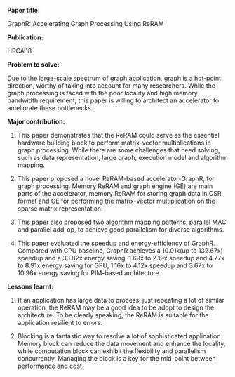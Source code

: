 **Paper title:**

GraphR: Accelerating Graph Processing Using ReRAM

**Publication:**

HPCA’18

**Problem to solve:**

Due to the large-scale spectrum of graph application, graph is a hot-point
direction, worthy of taking into account for many researchers. While the graph
processing is faced with the poor locality and high memory bandwidth
requirement, this paper is willing to architect an accelerator to ameliorate
these bottlenecks.

**Major contribution:**

1.  This paper demonstrates that the ReRAM could serve as the essential hardware
    building block to perform matrix-vector multiplications in graph processing.
    While there are some challenges that need solving, such as data
    representation, large graph, execution model and algorithm mapping.

2.  This paper proposed a novel ReRAM-based accelerator-GraphR, for graph
    processing. Memory ReRAM and graph engine (GE) are main parts of the
    accelerator, memory ReRAM for storing graph data in CSR format and GE for
    performing the matrix-vector multiplication on the sparse matrix
    representation.

3.  This paper also proposed two algorithm mapping patterns, parallel MAC and
    parallel add-op, to achieve good parallelism for diverse algorithms.

4.  This paper evaluated the speedup and energy-efficiency of GraphR. Compared
    with CPU baseline, GraphR achieves a 10.01x(up to 132.67x) speedup and a
    33.82x energy saving, 1.69x to 2.19x speedup and 4.77x to 8.91x energy
    saving for GPU, 1.16x to 4.12x speedup and 3.67x to 10.96x energy saving for
    PIM-based architecture.

**Lessons learnt:**

1.  If an application has large data to process, just repeating a lot of similar
    operation, the ReRAM may be a good idea to be adopt to design the
    architecture. To be clearly speaking, the ReRAM is suitable for the
    application resilient to errors.

2.  Blocking is a fantastic way to resolve a lot of sophisticated application.
    Memory block can reduce the data movement and enhance the locality, while
    computation block can exhibit the flexibility and parallelism concurrently.
    Managing the block is a key for the mid-point between performance and cost.
